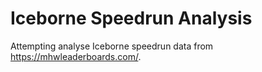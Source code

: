 # Iceborne Speedrun Analysis
Attempting analyse Iceborne speedrun data from https://mhwleaderboards.com/.